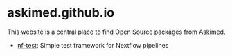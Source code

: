 # askimed.github.io
This website is a central place to find Open Source packages from Askimed.

- [nf-test](https://code.askimed.com/nf-test): Simple test framework for Nextflow pipelines
